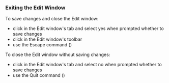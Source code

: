 



### Exiting the Edit Window


To save changes and close the Edit window:

- click  in the Edit window's tab and select yes when prompted whether to save changes
- click  in the Edit window's toolbar
- use the Escape command (<EP>)

To close the Edit window without saving changes:

- click  in the Edit window's tab and select no when prompted whether to save changes
- use the Quit command (<QT>)

